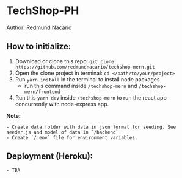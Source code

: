 # TechShop-PH

Author: Redmund Nacario

## How to initialize:

1. Download or clone this repo: `git clone https://github.com/redmundnacario/techshop-mern.git`
2. Open the clone project in terminal: `cd </path/to/your/project>`
3. Run `yarn install` in the terminal to install node packages.
    - run this command inside `/techshop-mern` and `/techshop-mern/frontend`
4. Run this `yarn dev` inside `/techshop-mern` to run the react app concurrently with node-express app.

**Note:**

    - Create data folder with data in json format for seeding. See seeder.js and model of data in `/backend`
    - Create `/.env` file for environment variables.

## Deployment (Heroku):

    - TBA
